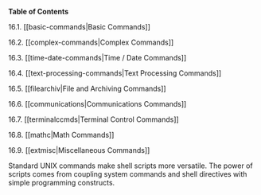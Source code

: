 **Table of Contents**

16.1. [[basic-commands|Basic Commands]]

16.2. [[complex-commands|Complex Commands]]

16.3. [[time-date-commands|Time / Date Commands]]

16.4. [[text-processing-commands|Text Processing Commands]]

16.5. [[filearchiv|File and Archiving Commands]]

16.6. [[communications|Communications Commands]]

16.7. [[terminalccmds|Terminal Control Commands]]

16.8. [[mathc|Math Commands]]

16.9. [[extmisc|Miscellaneous Commands]]

Standard UNIX commands make shell scripts more versatile. The power of scripts comes from coupling system commands and shell directives with simple programming constructs.
